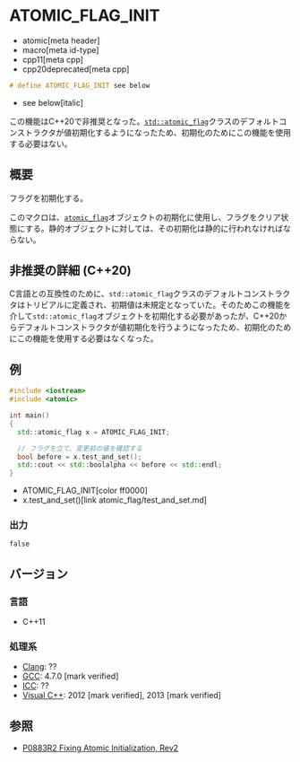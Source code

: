 # ATOMIC_FLAG_INIT
* atomic[meta header]
* macro[meta id-type]
* cpp11[meta cpp]
* cpp20deprecated[meta cpp]

```cpp
# define ATOMIC_FLAG_INIT see below
```
* see below[italic]

この機能はC++20で非推奨となった。[`std::atomic_flag`](atomic_flag.md)クラスのデフォルトコンストラクタが値初期化するようになったため、初期化のためにこの機能を使用する必要はない。


## 概要
フラグを初期化する。

このマクロは、[`atomic_flag`](atomic_flag.md)オブジェクトの初期化に使用し、フラグをクリア状態にする。静的オブジェクトに対しては、その初期化は静的に行われなければならない。


## 非推奨の詳細 (C++20)
C言語との互換性のために、`std::atomic_flag`クラスのデフォルトコンストラクタはトリビアルに定義され、初期値は未規定となっていた。そのためこの機能を介して`std::atomic_flag`オブジェクトを初期化する必要があったが、C++20からデフォルトコンストラクタが値初期化を行うようになったため、初期化のためにこの機能を使用する必要はなくなった。


## 例
```cpp example
#include <iostream>
#include <atomic>

int main()
{
  std::atomic_flag x = ATOMIC_FLAG_INIT;

  // フラグを立て、変更前の値を確認する
  bool before = x.test_and_set();
  std::cout << std::boolalpha << before << std::endl;
}
```
* ATOMIC_FLAG_INIT[color ff0000]
* x.test_and_set()[link atomic_flag/test_and_set.md]


### 出力
```
false
```


## バージョン
### 言語
- C++11

### 処理系
- [Clang](/implementation.md#clang): ??
- [GCC](/implementation.md#gcc): 4.7.0 [mark verified]
- [ICC](/implementation.md#icc): ??
- [Visual C++](/implementation.md#visual_cpp): 2012 [mark verified], 2013 [mark verified]


## 参照
- [P0883R2 Fixing Atomic Initialization, Rev2](http://www.open-std.org/jtc1/sc22/wg21/docs/papers/2019/p0883r2.pdf)
